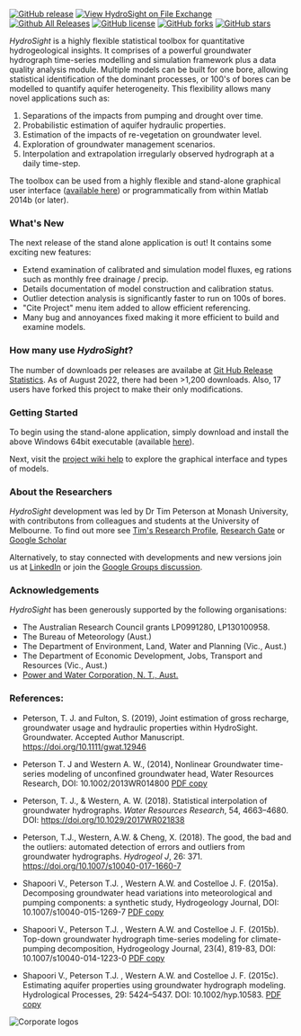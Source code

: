 [![GitHub release](https://img.shields.io/github/release/peterson-tim-j/HydroSight)](https://github.com/peterson-tim-j/HydroSight/releases/) [![View HydroSight on File Exchange](https://www.mathworks.com/matlabcentral/images/matlab-file-exchange.svg)](https://au.mathworks.com/matlabcentral/fileexchange/48546-hydrosight) [![Github All Releases](https://img.shields.io/github/downloads/peterson-tim-j/HydroSight/total.svg?style=flat)]()   [![GitHub license](https://img.shields.io/github/license/peterson-tim-j/HydroSight)](https://github.com/peterson-tim-j/HydroSight/blob/master/LICENSE) [![GitHub forks](https://img.shields.io/github/forks/peterson-tim-j/HydroSight)](https://github.com/peterson-tim-j/HydroSight/network) [![GitHub stars](https://img.shields.io/github/stars/peterson-tim-j/HydroSight)](https://github.com/peterson-tim-j/HydroSight/stargazers)

_HydroSight_ is a highly flexible statistical toolbox for quantitative hydrogeological insights. It comprises of a powerful groundwater hydrograph time-series modelling and simulation framework plus a data quality analysis module. Multiple models can be built for one bore, allowing statistical identification of the dominant processes, or 100's of bores can be modelled to quantify aquifer heterogeneity. This flexibility allows many novel applications such as:

1. Separations of the impacts from pumping and drought over time.
2. Probabilistic estimation of aquifer hydraulic properties.
3. Estimation of the impacts of re-vegetation on groundwater level.
4. Exploration of groundwater management scenarios.
5. Interpolation and extrapolation irregularly observed hydrograph at a daily time-step.

The toolbox can be used from a highly flexible and stand-alone graphical user interface ([available here](https://github.com/peterson-tim-j/HydroSight/releases)) or programmatically from within Matlab 2014b (or later). 

### What's New
The next release of the stand alone application is out! It contains some exciting new features:
- Extend examination of calibrated and simulation model fluxes, eg rations such as monthly free drainage / precip.
- Details documentation of model construction and calibration status.
- Outlier detection analysis is significantly faster to run on 100s of bores.
- "Cite Project" menu item added to allow efficient referencing.
- Many bug and annoyances fixed making it more efficient to build and examine models.

### How many use _HydroSight_? 
The number of downloads per releases are availabe at [Git Hub Release Statistics](https://somsubhra.github.io/github-release-stats/?username=peterson-tim-j&repository=HydroSight&page=1&per_page=5). As of August 2022, there had been >1,200 downloads. Also, 17 users have forked this project to make their only modifications.

### Getting Started
To begin using the stand-alone application, simply download and install the above Windows 64bit executable  (available [here](https://github.com/peterson-tim-j/HydroSight/releases)). 

Next, visit the [project wiki help](https://github.com/peterson-tim-j/HydroSight/wiki) to explore the graphical interface and types of models.

### About the Researchers
_HydroSight_ development was led by Dr Tim Peterson at Monash University, with contributons from colleagues and students at the University of Melbourne. To find out more see [Tim's Research Profile](https://research.monash.edu/en/persons/tim-peterson), [Research Gate](https://www.researchgate.net/profile/Tim_Peterson7) or [Google Scholar](http://scholar.google.com.au/citations?user=kkYJLF4AAAAJ&hl=en&oi=ao)

Alternatively, to stay connected with developments and new versions join us at [LinkedIn](https://au.linkedin.com/pub/tim-peterson/81/40/739) or join the [Google Groups discussion](https://groups.google.com/forum/#!forum/hydrosight).

### Acknowledgements
_HydroSight_ has been generously supported by the following organisations:

- The Australian Research Council grants LP0991280, LP130100958.
- The Bureau of Meteorology (Aust.)
- The Department of Environment, Land, Water and Planning (Vic., Aust.)
- The Department of Economic Development, Jobs, Transport and Resources (Vic., Aust.)
- [Power and Water Corporation, N. T., Aust.](http://www.powerwater.com.au/)

### References:
- Peterson, T. J. and Fulton, S. (2019), Joint estimation of gross recharge, groundwater usage and hydraulic properties within HydroSight. Groundwater. Accepted Author Manuscript. https://doi.org/10.1111/gwat.12946

- Peterson T. J and Western A. W., (2014), Nonlinear Groundwater time-series modeling of unconfined groundwater head, Water Resources Research, DOI: 10.1002/2013WR014800 [PDF copy](https://github.com/peterson-tim-j/Groundwater-Statistics-Toolbox/files/98498/Peterson.and.Western.2014.Nonlinear.time-series.modeling.of.head.pdf)

- Peterson, T. J., & Western, A. W. (2018). Statistical interpolation of groundwater hydrographs. _Water Resources Research_, 54, 4663–4680. DOI: https://doi.org/10.1029/2017WR021838

- Peterson, T.J., Western, A.W. & Cheng, X. (2018). The good, the bad and the outliers: automated detection of errors and outliers from groundwater hydrographs. _Hydrogeol J_, 26: 371. https://doi.org/10.1007/s10040-017-1660-7

- Shapoori V., Peterson T.J. , Western A.W. and Costelloe J. F. (2015a). Decomposing groundwater head variations into meteorological and pumping components: a synthetic study, Hydrogeology Journal, DOI: 10.1007/s10040-015-1269-7 [PDF copy](https://github.com/peterson-tim-j/Groundwater-Statistics-Toolbox/files/98513/Shapoori_2015A.pdf)

- Shapoori V., Peterson T.J. , Western A.W. and Costelloe J. F. (2015b). Top-down groundwater hydrograph time-series modeling for climate-pumping decomposition, Hydrogeology Journal, 23(4), 819-83, DOI: 10.1007/s10040-014-1223-0 [PDF copy](https://github.com/peterson-tim-j/Groundwater-Statistics-Toolbox/files/98517/Shapoori_2015B.pdf)

- Shapoori V., Peterson T.J. , Western A.W. and Costelloe J. F. (2015c). Estimating aquifer properties using groundwater hydrograph modeling. Hydrological Processes, 29: 5424–5437. DOI: 10.1002/hyp.10583. [PDF copy](https://github.com/peterson-tim-j/Groundwater-Statistics-Toolbox/files/98508/Shapoori.et.al.2015b.Estimating.aquifer.properties.pdf)

![Corporate logos](https://cloud.githubusercontent.com/assets/8623994/15106237/57553be6-160b-11e6-90fc-53826efb4604.png)
